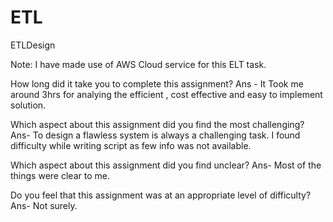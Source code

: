 # ETL
ETLDesign

Note:
I have made use of AWS Cloud service for this ELT task.


How long did it take you to complete this assignment?
Ans - It Took me around 3hrs for analying the  efficient , cost effective and easy to implement solution.

Which aspect about this assignment did you find the most challenging?
Ans- To design a flawless system is always a challenging task. I found difficulty while writing script as few info was not available.

Which aspect about this assignment did you find unclear?
Ans- Most of the things were clear to me.

Do you feel that this assignment was at an appropriate level of difficulty?
Ans- Not surely.


